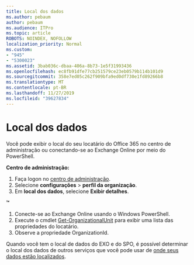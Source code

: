 ```yaml
---
title: Local dos dados
ms.author: pebaum
author: pebaum
ms.audience: ITPro
ms.topic: article
ROBOTS: NOINDEX, NOFOLLOW
localization_priority: Normal
ms.custom:
- "945"
- "5300023"
ms.assetid: 3bab036c-dbaa-406a-8b73-1e5f31993436
ms.openlocfilehash: ec8fb91dfe77cb251579ce23eb0579b114b101d9
ms.sourcegitcommit: 358e7ed05c262f909bfa9ed0df730e1fd89266b8
ms.translationtype: MT
ms.contentlocale: pt-BR
ms.lasthandoff: 11/27/2019
ms.locfileid: "39627834"
---
```

# <a name="data-location"></a>Local dos dados

Você pode exibir o local do seu locatário do Office 365 no centro de administração ou conectando-se ao Exchange Online por meio do PowerShell.


**Centro de administração:**
1. Faça logon no [centro de administração](https://admin.microsoft.com/Adminportal/Home).
2. Selecione **configurações** > **perfil da organização**.
3. Em **local dos dados**, selecione **Exibir detalhes**.


**™**
1. Conecte-se ao Exchange Online usando o Windows PowerShell.
2. Execute o cmdlet [Get-OrganizationalUnit](https://docs.microsoft.com/powershell/module/exchange/active-directory/get-organizationalunit) para exibir uma lista das propriedades do locatário. 
3. Observe a propriedade OrganizationId.

Quando você tem o local de dados do EXO e do SPO, é possível determinar o local dos dados de outros serviços que você pode usar de [onde seus dados estão localizados](https://products.office.com/where-is-your-data-located).